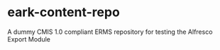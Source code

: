 # eark-content-repo
A dummy CMIS 1.0 compliant ERMS repository for testing the Alfresco Export Module
